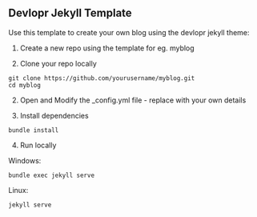## Devlopr Jekyll Template

Use this template to create your own blog using the devlopr jekyll theme: 

1. Create a new repo using the template for eg. myblog

2. Clone your repo locally 

```
git clone https://github.com/yourusername/myblog.git
cd myblog
```

2. Open and Modify the _config.yml file - replace with your own details 

3. Install dependencies 

`bundle install`

4. Run locally 

Windows:

`bundle exec jekyll serve`

Linux: 

`jekyll serve`
